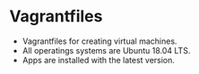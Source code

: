 # Vagrantfiles
- Vagrantfiles for creating virtual machines.
- All operatings systems are Ubuntu 18.04 LTS.
- Apps are installed with the latest version.